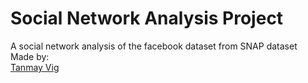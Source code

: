 # Social Network Analysis Project

<div>A social network analysis of the facebook dataset from SNAP dataset</div>

<div>
   <div> Made by:</div>
<div> <a href="github.com/tanmay-vig" target="_blank">
Tanmay Vig </a></div>
</div>
